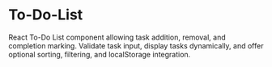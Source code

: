 # To-Do-List
React To-Do List component allowing task addition, removal, and completion marking. Validate task input, display tasks dynamically, and offer optional sorting, filtering, and localStorage integration.
